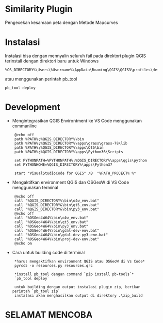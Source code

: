 # Similarity Plugin

Pengecekan kesamaan peta dengan Metode Mapcurves


# Instalasi

Instalasi bisa dengan mennyalin seluruh fail pada direktori plugin QGIS terinstall
dengan direktori baru
untuk Windows 
   
    %OS_DIRECTORY%\Users\%Username%\AppData\Roaming\QGIS\QGIS3\profiles\default\python\plugins
    
atau menggunakan perintah pb_tool
    
    pb_tool deploy
    
# Development


*  Mengintegrasikan QGIS Environtment ke VS Code menggunakan commanline

        @echo off
        path %PATH%;%QGIS_DIRECTORY%\bin
        path %PATH%;%QGIS_DIRECTORY%\apps\grass\grass-78\lib
        path %PATH%;%QGIS_DIRECTORY%\apps\Qt5\bin
        path %PATH%;%QGIS_DIRECTORY%\apps\Python36\Scripts
        
        set PYTHONPATH=%PYTHONPATH%;%QGIS_DIRECTORY%\apps\qgis\python
        set PYTHONHOME=%QGIS_DIRECTORY%\apps\Python37  
        
        start "VisualStudioCode for QGIS" /B  "%PATH_PROJECT% %*




*  Mengaktifkan environment QGIS dan OSGeoW di VS Code menggunakan terminal

        @echo off
        call "%QGIS_DIRECTORY%\bin\o4w_env.bat"
        call "%QGIS_DIRECTORY&\bin\qt5_env.bat"
        call "%QGIS_DIRECTORY&\bin\py3_env.bat"
        @echo off
        call "%OSGeo4W64%\bin\o4w_env.bat"
        call "%OSGeo4W64%\bin\qt5_env.bat"
        call "%OSGeo4W64%\bin\py3_env.bat"
        call "%OSGeo4W64%\bin\gdal-dev-env.bat"
        call "%OSGeo4W64%\bin\gdal-dev-py3-env.bat"
        call "%OSGeo4W64%\bin\proj-dev-env.bat"
        @echo on


*  Cara untuk building code di terminal

        *harus mengaktifkan environment QGIS atau OSGeoW di Vs Code*
        pyrcc5 -o resources.py resources.qrc
        
        *install pb_tool dengan command `pip install pb-tools`*
        `pb_tool deploy`
        
        untuk building dengan output instalasi plugin zip, berikan perintah `pb_tool zip`
        instalasi akan menghasilkan output di direktory .\zip_build
        
# SELAMAT MENCOBA
